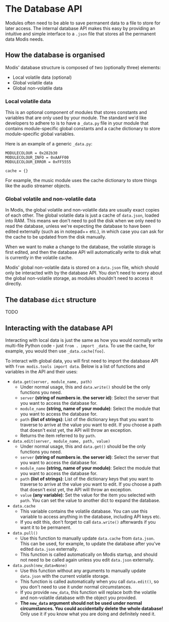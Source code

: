 # The Database API

Modules often need to be able to save permanent data to a file to store for later access. The internal database API makes this easy by providing an intuitive and simple interface to a `.json` file that stores all the permanent data Modis needs.

## How the database is organised

Modis' database structure is composed of two (optionally three) elements:

* Local volatile data (optional)
* Global volatile data
* Global non-volatile data

### Local volatile data

This is an optional component of modules that stores constants and variables that are only used by your module. The standard we'd like developers to adhere to is to have a `_data.py` file in your module that contains module-specific global constants and a cache dictionary to store module-specific global variables.

Here is an example of a generic `_data.py`:

```
MODULECOLOUR = 0x282b30
MODULECOLOUR_INFO = 0xAAFF00
MODULECOLOUR_ERROR = 0xFF5555

cache = {}
```

For example, the music module uses the cache dictionary to store things like the audio streamer objects.

### Global volatile and non-volatile data

In Modis, the global volatile and non-volatile data are usually exact copies of each other. The global volatile data is just a cache of `data.json`, loaded into RAM. This means we don't need to poll the disk when we only need to read the database, unless we're expecting the database to have been edited externally (such as in notepad++ etc.), in which case you can ask for the cache to be updated from the disk manually.

When we want to make a change to the database, the volatile storage is first edited, and then the database API will automatically write to disk what is currently in the volatile cache.

Modis' global non-volatile data is stored on a `data.json` file, which should only be interacted with by the database API. You don't need to worry about the global non-volatile storage, as modules shouldn't need to access it directly.

## The database `dict` structure

TODO

## Interacting with the database API

Interacting with local data is just the same as how you would normally write multi-file Python code - just `from . import _data`. To use the cache, for example, you would then use `_data.cache[foo]`.

To interact with global data, you will first need to import the database API with `from modis.tools import data`. Below is a list of functions and variables in the API and their uses:

* `data.get(server, module_name, path)`
    * Under normal usage, this and `data.write()` should be the only functions you need.
    * `server` **(string of numbers ie. the server id)**: Select the server that you want to access the database for.
    * `module_name` **(string, name of your module)**: Select the module that you want to access the database for.
    * `path` **(list of strings)**: List of the dictionary keys that you want to traverse to arrive at the value you want to edit. If you choose a path that doesn't exist yet, the API will throw an exception.
    * Returns the item referred to by `path`.
* `data.edit(server, module_name, path, value)`
    * Under normal usage, this and `data.get()` should be the only functions you need.
    * `server` **(string of numbers ie. the server id)**: Select the server that you want to access the database for.
    * `module_name` **(string, name of your module)**: Select the module that you want to access the database for.
    * `path` **(list of strings)**: List of the dictionary keys that you want to traverse to arrive at the value you want to edit. If you choose a path that doesn't exist yet, the API will throw an exception.
    * `value` **(any variable)**: Set the value for the item you selected with `path`. You can set the value to another dict to expand the database.
* `data.cache`
    * This variable contains the volatile database. You can use this variable to access anything in the database, including API keys etc.
    * If you edit this, don't forget to call `data.write()` afterwards if you want it to be permanent.
* `data.pull()`
    * Use this function to manually update `data.cache` from `data.json`. This can be used, for example, to update the database after you've edited `data.json` externally.
    * This function is called automatically on Modis startup, and should not need to be called again unless you edit `data.json` externally.
* `data.push(new_data=None)`
    * Use this function without any arguments to manually update `data.json` with the current volatile storage.
    * This function is called automatically when you call `data.edit()`, so you don't need to use it under normal circumstances.
    * If you provide `new_data`, this function will replace both the volatile and non-volatile database with the object you provided.
    * **The `new_data` argument should not be used under normal circumstances. You could accidentally delete the whole database!** Only use it if you know what you are doing and definitely need it.
